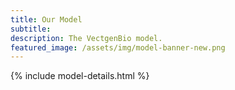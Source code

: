 ```yaml
---
title: Our Model
subtitle:
description: The VectgenBio model.
featured_image: /assets/img/model-banner-new.png
---
```


{% include model-details.html %}
